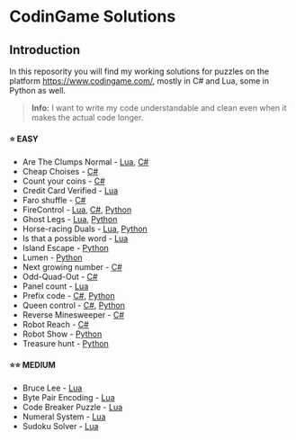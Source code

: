 # CodinGame Solutions

## Introduction
In this reposority you will find my working solutions for puzzles on the platform https://www.codingame.com/, mostly in C# and Lua, some in Python as well. 

> **Info:**  I want to write my code understandable and clean even when it makes the actual code longer.

#### :star: EASY
* Are The Clumps Normal - [Lua](https://github.com/supreme-gamer/CodinGame/blob/main/Easy/Are%20The%20Clumps%20Normal/Are%20The%20Clumps%20Normal.lua), [C#](https://github.com/supreme-gamer/CodinGame/blob/main/Easy/Are%20The%20Clumps%20Normal/Are%20The%20Clumps%20Normal.cs)
* Cheap Choises - [C#](https://github.com/supreme-gamer/CodinGame/blob/main/Easy/Cheap%20Choises/Cheap%20Choises.cs)
* Count your coins - [C#](https://github.com/supreme-gamer/CodinGame/blob/main/Easy/Count%20your%20coins/Count%20your%20coins.cs)
* Credit Card Verified - [Lua](https://github.com/supreme-gamer/CodinGame/blob/main/Easy/Credit%20Card%20Verifier/Credit%20Card%20Verifier.lua)
* Faro shuffle - [C#](https://github.com/supreme-gamer/CodinGame/blob/main/Easy/Faro%20shuffle/Faro%20shuffle.cs)
* FireControl - [Lua](https://github.com/supreme-gamer/CodinGame/blob/main/Easy/FireControl/FireControl.lua), [C#](https://github.com/supreme-gamer/CodinGame/blob/main/Easy/FireControl/FireControl.cs), [Python](https://github.com/supreme-gamer/CodinGame/blob/main/Easy/FireControl/FireControl.py)
* Ghost Legs - [Lua](https://github.com/supreme-gamer/CodinGame/blob/main/Easy/Ghost%20Legs/Ghost%20Legs.lua), [Python](https://github.com/supreme-gamer/CodinGame/blob/main/Easy/Ghost%20Legs/Ghost%20Legs.py)
* Horse-racing Duals - [Lua](https://github.com/supreme-gamer/CodinGame/blob/main/Easy/Horse-racing%20Duals/Horse-racing%20Duals.lua), [Python](https://github.com/supreme-gamer/CodinGame/blob/main/Easy/Horse-racing%20Duals/Horse-racing%20Duals.py)
* Is that a possible word - [Lua](https://github.com/supreme-gamer/CodinGame/blob/main/Easy/Is%20that%20a%20possible%20word/Is%20that%20a%20possible%20word.lua)
* Island Escape - [Python](https://github.com/supreme-gamer/CodinGame/blob/main/Easy/Island%20Escape/Island%20Escape.py)
* Lumen - [Python](https://github.com/supreme-gamer/CodinGame/blob/main/Easy/Lumen/Lumen.py)
* Next growing number - [C#](https://github.com/supreme-gamer/CodinGame/blob/main/Easy/Next%20growing%20number/Next%20growing%20number.cs)
* Odd-Quad-Out - [C#](https://github.com/supreme-gamer/CodinGame/blob/main/Easy/Odd-Quad-Out/Odd-Quad-Out.cs)
* Panel count - [Lua](https://github.com/supreme-gamer/CodinGame/blob/main/Easy/Panel%20count/Panel%20count.lua)
* Prefix code - [C#](https://github.com/supreme-gamer/CodinGame/blob/main/Easy/Prefix%20code/Prefix%20code.cs), [Python](https://github.com/supreme-gamer/CodinGame/blob/main/Easy/Prefix%20code/Prefix%20code.py)
* Queen control - [C#](https://github.com/supreme-gamer/CodinGame/blob/main/Easy/Queen%20control/Queen%20control.cs), [Python](https://github.com/supreme-gamer/CodinGame/blob/main/Easy/Queen%20control/Queen%20control.py)
* Reverse Minesweeper - [C#](https://github.com/supreme-gamer/CodinGame/blob/main/Easy/Reverse%20Minesweeper/Reverse%20Minesweeper.cs)
* Robot Reach - [C#](https://github.com/supreme-gamer/CodinGame/blob/main/Easy/Robot%20Reach/Robot%20Reach.cs)
* Robot Show - [Python](https://github.com/supreme-gamer/CodinGame/blob/main/Easy/Robot%20Show/Robot%20Show.py)
* Treasure hunt - [Python](https://github.com/supreme-gamer/CodinGame/blob/main/Easy/Treasure%20hunt/Treasure%20hunt.py)

#### :star::star: MEDIUM
* Bruce Lee - [Lua](https://github.com/supreme-gamer/CodinGame/blob/main/Medium/Bruce%20Lee/Bruce%20Lee.lua)
* Byte Pair Encoding - [Lua](https://github.com/supreme-gamer/CodinGame/blob/main/Medium/Byte%20Pair%20Encoding/Byte%20Pair%20Encoding.lua)
* Code Breaker Puzzle - [Lua](https://github.com/supreme-gamer/CodinGame/blob/main/Medium/Code%20Breaker%20Puzzle/Code%20Breaker%20Puzzle.lua)
* Numeral System - [Lua](https://github.com/supreme-gamer/CodinGame/blob/main/Medium/Numeral%20System/Numeral%20System.lua)
* Sudoku Solver - [Lua](https://github.com/supreme-gamer/CodinGame/blob/main/Medium/Sudoku%20Solver/Sudoku%20Solver.lua)
